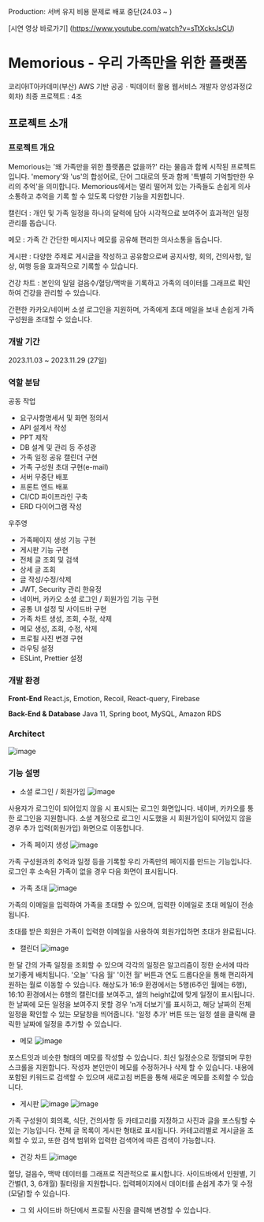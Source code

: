 Production: 서버 유지 비용 문제로 배포 중단(24.03 ~ )

[시연 영상 바로가기] (https://www.youtube.com/watch?v=sTtXckrJsCU)

# Memorious - 우리 가족만을 위한 플랫폼

코리아IT아카데미(부산)
AWS 기반 공공ㆍ빅데이터 활용 웹서비스 개발자 양성과정(2회차)
최종 프로젝트 : 4조

## 프로젝트 소개
### 프로젝트 개요
Memorious는 '왜 가족만을 위한 플랫폼은 없을까?' 라는 물음과 함께 시작된 프로젝트입니다.
'memory'와 'us'의 합성어로, 단어 그대로의 뜻과 함께 '특별히 기억할만한 우리의 추억'을 의미합니다.
Memorious에서는 멀리 떨어져 있는 가족들도 손쉽게 의사소통하고 추억을 기록 할 수 있도록 다양한 기능을 지원합니다.

캘린더 : 개인 및 가족 일정을 하나의 달력에 담아 시각적으료 보여주어 효과적인 일정 관리를 돕습니다.

메모 : 가족 간 간단한 메시지나 메모를 공유해 편리한 의사소통을 돕습니다.

게시판 : 다양한 주제로 게시글을 작성하고 공유함으로써 공지사항, 회의, 건의사항, 일상, 여행 등을 효과적으로 기록할 수 있습니다.

건강 차트 : 본인의 일일 걸음수/혈당/맥박을 기록하고 가족의 데이터를 그래프로 확인하여 건강을 관리할 수 있습니다.

간편한 카카오/네이버 소셜 로그인을 지원하며, 가족에게 초대 메일을 보내 손쉽게 가족 구성원을 초대할 수 있습니다.

### 개발 기간
2023.11.03 ~ 2023.11.29 (27일)

### 역할 분담
공동 작업
- 요구사항명세서 및 화면 정의서
- API 설계서 작성
- PPT 제작
- DB 설계 및 관리 등
주성광
- 가족 일정 공유 캘린더 구현
- 가족 구성원 초대 구현(e-mail)
- 서버 무중단 배포
- 프론트 엔드 배포
- CI/CD 파이프라인 구축
- ERD 다이어그램 작성

우주영
- 가족페이지 생성 기능 구현
- 게시판 기능 구현
- 전체 글 조회 및 검색
- 상세 글 조회
- 글 작성/수정/삭제
- JWT, Security 관리
한유정
- 네이버, 카카오 소셜 로그인 / 회원가입 기능 구현
- 공통 UI 설정 및 사이드바 구현
- 가족 차트 생성, 조회, 수정, 삭제
- 메모 생성, 조회, 수정, 삭제
- 프로필 사진 변경 구현
- 라우팅 설정
- ESLint, Prettier 설정

### 개발 환경
<b>Front-End</b>
React.js, Emotion, Recoil, React-query, Firebase

<b>Back-End & Database</b>
Java 11, Spring boot, MySQL, Amazon RDS

### Architect
![image](https://github.com/KoreaIt-J-23-2-4/memorious-front/assets/96562253/994cdc1b-e214-4d8c-8110-f88020fdfd4e)

### 기능 설명
- 소셜 로그인 / 회원가입
![image](https://github.com/KoreaIt-J-23-2-4/memorious-front/assets/96562253/98381652-93bb-4ac1-921d-ff5d626c0ad4)

사용자가 로그인이 되어있지 않을 시 표시되는 로그인 화면입니다.
네이버, 카카오를 통한 로그인을 지원합니다.
소셜 계정으로 로그인 시도했을 시 회원가입이 되어있지 않을 경우 추가 입력(회원가입) 화면으로 이동합니다.

- 가족 페이지 생성
![image](https://github.com/KoreaIt-J-23-2-4/memorious-front/assets/96562253/cc47879b-f67a-475a-be75-8c30fe89392c)

가족 구성원과의 추억과 일정 등을 기록할 우리 가족만의 페이지를 만드는 기능입니다.
로그인 후 소속된 가족이 없을 경우 다음 화면이 표시됩니다.

- 가족 초대
![image](https://github.com/KoreaIt-J-23-2-4/memorious-front/assets/96562253/f0f4475b-84ec-4e56-a45b-d885afcda6c4)

가족의 이메일을 입력하여 가족을 초대할 수 있으며, 입력한 이메일로 초대 메일이 전송됩니다.

초대를 받은 회원은 가족이 입력한 이메일을 사용하여 회원가입하면 초대가 완료됩니다.

- 캘린더
![image](https://github.com/KoreaIt-J-23-2-4/memorious-front/assets/96562253/543d73b8-591a-4cc7-acb4-02f9f41fa61d)

한 달 간의 가족 일정을 조회할 수 있으며 각각의 일정은 알고리즘이 정한 순서에 따라 보기좋게 배치됩니다.
'오늘' '다음 월' '이전 월' 버튼과 연도 드롭다운을 통해 편리하게 원하는 월로 이동할 수 있습니다.
해상도가 16:9 환경에서는 5행(6주인 월에는 6행), 16:10 환경에서는 6행의 캘린더를 보여주고, 셀의 height값에 맞게 일정이 표시됩니다.
한 날짜에 모든 일정을 보여주지 못할 경우 'n개 더보기'를 표시하고, 해당 날짜의 전체 일정을 확인할 수 있는 모달창을 띄어줍니다.
'일정 추가' 버튼 또는 일정 셀을 클릭해 클릭한 날짜에 일정을 추가할 수 있습니다.

- 메모
![image](https://github.com/KoreaIt-J-23-2-4/memorious-front/assets/96562253/b62cd125-e555-4530-aeec-9eed05aa3f46)

포스트잇과 비슷한 형태의 메모를 작성할 수 있습니다.
최신 일정순으로 정렬되며 무한스크롤을 지원합니다.
작성자 본인만이 메모를 수정하거나 삭제 할 수 있습니다.
내용에 포함된 키워드로 검색할 수 있으며 새로고침 버튼을 통해 새로운 메모를 조회할 수 있습니다.
- 게시판
![image](https://github.com/KoreaIt-J-23-2-4/memorious-front/assets/96562253/444030aa-3c87-4e3c-87f6-d5b57a97073d)
![image](https://github.com/KoreaIt-J-23-2-4/memorious-front/assets/96562253/d2234480-cdfe-458b-90bb-ce30cd4f0afb)

가족 구성원이 회의록, 식단, 건의사항 등 카테고리를 지정하고 사진과 글을 포스팅할 수 있는 기능입니다.
전체 글 목록이 게시판 형태로 표시됩니다.
카테고리별로 게시글을 조회할 수 있고, 또한 검색 범위와 입력한 검색어에 따른 검색이 가능합니다.
- 건강 차트
![image](https://github.com/KoreaIt-J-23-2-4/memorious-front/assets/96562253/512630f8-e29b-4777-a769-bd83e2cbc4eb)

혈당, 걸음수, 맥박 데이터를 그래프로 직관적으로 표시합니다.
사이드바에서 인원별, 기간별(1, 3, 6개월) 필터링을 지원합니다.
입력페이지에서 데이터를 손쉽게 추가 및 수정(모달)할 수 있습니다.
- 그 외
사이드바 하단에서 프로필 사진을 클릭해 변경할 수 있습니다.


